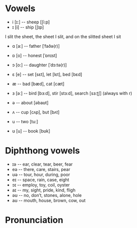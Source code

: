 # Vowels 

* i [ɪ:] -- sheep [ʃi:p]
* ɪ [i] -- ship [ʃɪp]

I slit the sheet, the sheet I slit, and on the slitted sheet I sit


* ɑ [a:]  -- father [ˈfaðə(r)]
* ɒ [o] -- honest [ˈɒnɪst]
* ɔ [o:] -- daughter [ˈdɔ:tə(r)]


* ɛ [e] -- set [sɛt], let [lɛt], bed  [bɛd]
* æ  -- bad [bæd], cat [cæt]
* ɜ [əː] -- bird [bɜ:d], stir [stɜ:d], search [sɜ:ʈʃ] (always with r)


* ə -- about [əbaʊt]
* ʌ -- cup [cʌp], but [bʌt]


* u -- two [tu:]
* ʊ [u] -- book [bʊk]

# Diphthong vowels 

* ɪə -- ear, clear, tear, beer, fear
* eə -- there, care, stairs, pear
* ʊə -- tour, hour, during, poor
* eɪ -- space, rain, case, eight
* ɔɪ -- employ, toy, coil, oyster
* aɪ -- my, sight, pride, kind, fligh
* əʊ -- no, don’t, stones, alone, hole
* aʊ -- mouth, house, brown, cow, out

# Pronunciation
